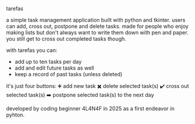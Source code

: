 tarefas

a simple task management application built with python and tkinter. users can add, cross out, postpone and delete tasks.
made for people who enjoy making lists but don't always want to write them down with pen and paper. you still get to cross out completed tasks though.

with tarefas you can:
* add up to ten tasks per day
* add and edit future tasks as well
* keep a record of past tasks (unless deleted)

it's just four buttons:
➕ add new task
✖️ delete selected task(s)
✔️ cross out selected task(s)
➡️ postpone selected task(s) to the next day

developed by coding beginner 4L4N4F in 2025 as a first endeavor in pyhton.
